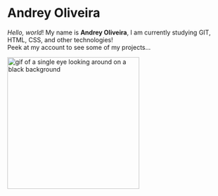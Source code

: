 <h1>Andrey Oliveira</h1>

<p><i>Hello, world</i>! My name is <b>Andrey Oliveira</b>, I am currently studying GIT, HTML, CSS, and other technologies! <br>
Peek at my account to see some of my projects...</p>
<img src="https://i.pinimg.com/originals/2b/87/8f/2b878fc08878b8673b9a942a8f5fac55.gif" alt="gif of a single eye looking around on a black background" height="300" width="300">


